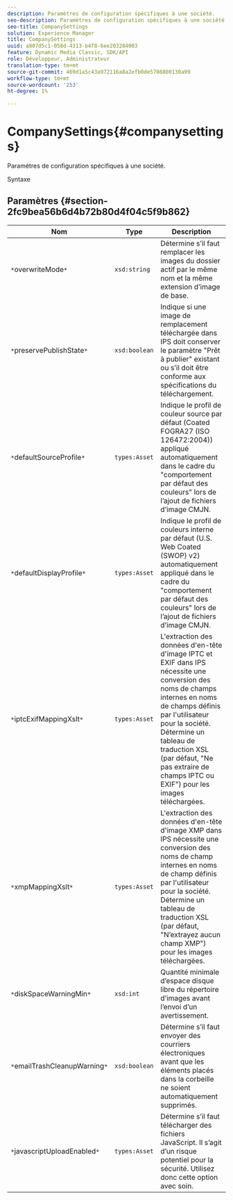 ```yaml
---
description: Paramètres de configuration spécifiques à une société.
seo-description: Paramètres de configuration spécifiques à une société.
seo-title: CompanySettings
solution: Experience Manager
title: CompanySettings
uuid: a807d5c1-058d-4313-b4f8-6ee203284003
feature: Dynamic Media Classic, SDK/API
role: Développeur, Administrateur
translation-type: tm+mt
source-git-commit: 469d1a5c43a972116a8a2efb0de5708800130a99
workflow-type: tm+mt
source-wordcount: '253'
ht-degree: 1%

---
```



# CompanySettings{#companysettings}

Paramètres de configuration spécifiques à une société.

Syntaxe

## Paramètres {#section-2fc9bea56b6d4b72b80d4f04c5f9b862}

| Nom | Type | Description |
|---|---|---|
| `*`overwriteMode`*` | `xsd:string` | Détermine s’il faut remplacer les images du dossier actif par le même nom et la même extension d’image de base. |
| `*`preservePublishState`*` | `xsd:boolean` | Indique si une image de remplacement téléchargée dans IPS doit conserver le paramètre &quot;Prêt à publier&quot; existant ou s’il doit être conforme aux spécifications du téléchargement. |
| `*`defaultSourceProfile`*` | `types:Asset` | Indique le profil de couleur source par défaut (Coated FOGRA27 (ISO 126472:2004)) appliqué automatiquement dans le cadre du &quot;comportement par défaut des couleurs&quot; lors de l’ajout de fichiers d’image CMJN. |
| `*`defaultDisplayProfile`*` | `types:Asset` | Indique le profil de couleurs interne par défaut (U.S. Web Coated (SWOP) v2) automatiquement appliqué dans le cadre du &quot;comportement par défaut des couleurs&quot; lors de l’ajout de fichiers d’image CMJN. |
| `*`iptcExifMappingXslt`*` | `types:Asset` | L&#39;extraction des données d&#39;en-tête d&#39;image IPTC et EXIF dans IPS nécessite une conversion des noms de champs internes en noms de champs définis par l&#39;utilisateur pour la société. Détermine un tableau de traduction XSL (par défaut, &quot;Ne pas extraire de champs IPTC ou EXIF&quot;) pour les images téléchargées. |
| `*`xmpMappingXslt`*` | `types:Asset` | L&#39;extraction des données d&#39;en-tête d&#39;image XMP dans IPS nécessite une conversion des noms de champ internes en noms de champ définis par l&#39;utilisateur pour la société. Détermine un tableau de traduction XSL (par défaut, &quot;N’extrayez aucun champ XMP&quot;) pour les images téléchargées. |
| `*`diskSpaceWarningMin`*` | `xsd:int` | Quantité minimale d’espace disque libre du répertoire d’images avant l’envoi d’un avertissement. |
| `*`emailTrashCleanupWarning`*` | `xsd:boolean` | Détermine s’il faut envoyer des courriers électroniques avant que les éléments placés dans la corbeille ne soient automatiquement supprimés. |
| `*`javascriptUploadEnabled`*` | `types:Asset` | Détermine s’il faut télécharger des fichiers JavaScript. Il s’agit d’un risque potentiel pour la sécurité. Utilisez donc cette option avec soin. |

